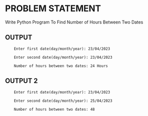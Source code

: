 # PROBLEM STATEMENT

Write Python Program To Find Number of Hours Between Two Dates


## OUTPUT
        Enter first date(day/month/year): 23/04/2023

        Enter second date(day/month/year): 23/04/2023

        Number of hours between two dates: 24 Hours

## OUTPUT 2
        Enter first date(day/month/year): 23/04/2023

        Enter second date(day/month/year): 25/04/2023

        Number of hours between two dates: 48